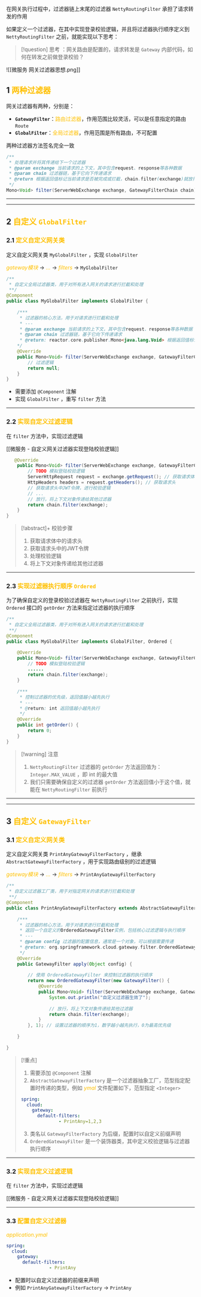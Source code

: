 在网关执行过程中，过滤器链上末尾的过滤器 `NettyRoutingFilter` 承担了请求转发的作用

如果定义一个过滤器，在其中实现登录校验逻辑，并且将过滤器执行顺序定义到`NettyRoutingFilter` 之前，就能实现以下思考：

> [!question] 思考 ：网关路由是配置的，请求转发是 `Gateway` 内部代码，如何在转发之前做登录校验？


![[微服务 网关过滤器思想.png]]

## 1 <font color="#ffc000">两种过滤器</font>
网关过滤器有两种，分别是：

- **`GatewayFilter`**：<font color="#ffc000">路由过滤器</font>，作用范围比较灵活，可以是任意指定的路由 `Route`
- **`GlobalFilter`**：<font color="#ffc000">全局过滤器</font>，作用范围是所有路由，不可配置

两种过滤器方法签名完全一致

```Java
/**
 * 处理请求并将其传递给下一个过滤器
 * @param exchange 当前请求的上下文，其中包含request、response等各种数据
 * @param chain 过滤器链，基于它向下传递请求
 * @return 根据返回值标记当前请求是否被完成或拦截，chain.filter(exchange)就放行了
 */
Mono<Void> filter(ServerWebExchange exchange, GatewayFilterChain chain);
```

---
---

## 2 <font color="#ffc000">自定义 `GlobalFilter`</font>

### 2.1 <font color="#ffc000">定义自定义网关类</font>

定义自定义网关类 `MyGlobalFilter` ，实现 `GlobalFilter`

*<font color="#ffc000">gateway模块</font>* -> *<font color="#ffc000">...</font>* -> *<font color="#ffc000">filters</font>* -> `MyGlobalFilter`

```java
/**  
 * 自定义全局过滤器类，用于对所有进入网关的请求进行拦截和处理  
 **/  
@Component  
public class MyGlobalFilter implements GlobalFilter {  
      
    /***  
     * 过滤器的核心方法，用于对请求进行拦截和处理  
     * ---  
     * @param exchange 当前请求的上下文，其中包含request、response等各种数据  
     * @param chain 过滤器链，基于它向下传递请求  
     * @return: reactor.core.publisher.Mono<java.lang.Void> 根据返回值标记当前请求是否被完成或拦截  
    */  
    @Override  
    public Mono<Void> filter(ServerWebExchange exchange, GatewayFilterChain chain) {
	    // 过滤逻辑  
        return null;  
    }  
}
```
- 需要添加 `@Component` 注解
- 实现 `GlobalFilter` ，重写 `filter` 方法

---

### 2.2 <font color="#ffc000">实现自定义过滤逻辑</font>

在 `filter` 方法中，实现过滤逻辑

[[微服务 - 自定义网关过滤器实现登陆校验逻辑]]

```java
   @Override  
    public Mono<Void> filter(ServerWebExchange exchange, GatewayFilterChain chain) {  
        // TODO 模拟登陆校验逻辑  
        ServerHttpRequest request = exchange.getRequest(); // 获取请求体  
        HttpHeaders headers = request.getHeaders(); // 获取请求头  
        // 获取请求头中JWT令牌，进行校验逻辑  
        // ...  
        // 放行，将上下文对象传递给其他过滤器  
        return chain.filter(exchange);  
    }  
}
```

> [!abstract]+ 校验步骤
> 1. 获取请求体中的请求头
> 2. 获取请求头中的JWT令牌
> 3. 处理校验逻辑
> 4. 将上下文对象传递给其他过滤器

---

### 2.3 <font color="#ffc000">实现过滤器执行顺序 `Ordered`</font>

为了确保自定义的登录校验过滤器在 `NettyRoutingFilter` 之前执行，实现 `Ordered` 接口的 `getOrder` 方法来指定过滤器的执行顺序

```java
/**  
 * 自定义全局过滤器类，用于对所有进入网关的请求进行拦截和处理  
 **/  
@Component  
public class MyGlobalFilter implements GlobalFilter, Ordered {  

    @Override  
    public Mono<Void> filter(ServerWebExchange exchange, GatewayFilterChain chain) {  
        // TODO 模拟登陆校验逻辑  
		......
        return chain.filter(exchange);  
    }  
  
    /***  
     * 控制过滤器的优先级，返回值越小越先执行  
     * ---  
     * @return: int 返回值越小越先执行  
     */  
    @Override  
    public int getOrder() {  
        return 0;  
    }  
}
```

> [!warning] 注意
> 1. `NettyRoutingFilter` 过滤器的 `getOrder` 方法返回值为：`Integer.MAX_VALUE` ，即 int 的最大值
> 2. 我们只需要确保自定义的过滤器 `getOrder` 方法返回值小于这个值，就能在 `NettyRoutingFilter` 前执行

---
---
## 3 <font color="#ffc000">自定义 `GatewayFilter`</font>

### 3.1  <font color="#ffc000">定义自定义网关类</font>

定义自定义网关类 `PrintAnyGatewayFilterFactory` ，继承 `AbstractGatewayFilterFactory` ，用于实现路由级别的过滤逻辑

*<font color="#ffc000">gateway模块</font>* -> *<font color="#ffc000">...</font>* -> *<font color="#ffc000">filters</font>* -> `PrintAnyGatewayFilterFactory`

```java
/**  
 * 自定义过滤器工厂类，用于对指定网关的请求进行拦截和处理  
 **/  
@Component  
public class PrintAnyGatewayFilterFactory extends AbstractGatewayFilterFactory<Object> {  
  
    /***  
     * 过滤器的核心方法，用于对请求进行拦截和处理  
     * 返回一个自定义的OrderedGatewayFilter实例，包括核心过滤逻辑与执行顺序  
     * ---  
     * @param config 过滤器的配置信息，通常是一个对象，可以根据需要传递  
     * @return: org.springframework.cloud.gateway.filter.OrderedGatewayFilter  
     */    
    @Override  
    public GatewayFilter apply(Object config) {  
  
        // 使用 OrderedGatewayFilter 来控制过滤器的执行顺序  
        return new OrderedGatewayFilter(new GatewayFilter() {  
            @Override  
            public Mono<Void> filter(ServerWebExchange exchange, GatewayFilterChain chain) { // 核心逻辑  
                System.out.println("自定义过滤器生效了");  
  
                // 放行，将上下文对象传递给其他过滤器  
                return chain.filter(exchange);  
            }  
        }, 1); // 设置过滤器的顺序为1，数字越小越先执行，0为最高优先级  
  
    }  
  
}
```

> [!重点]
> 1. 需要添加 `@Component` 注解
> 2. `AbstractGatewayFilterFactory` 是一个过滤器抽象工厂，范型指定配置时传递的类型，例如 *<font color="#ffc000">ymal</font>* 文件配置如下，范型指定 `<Integer>` 
> ```yaml
> spring:
>   cloud:
>     gateway:
>       default-filters:
> 	            - PrintAny=1,2,3
> ```
> 3. 类名以 `GatewayFilterFactory` 为后缀，配置时以自定义前缀声明
> 4. `OrderedGatewayFilter` 是一个装饰器类，其中定义校验逻辑与过滤器执行顺序

---

### 3.2 <font color="#ffc000">实现自定义过滤逻辑</font>

在 `filter` 方法中，实现过滤逻辑

[[微服务 - 自定义网关过滤器实现登陆校验逻辑]]


---

### 3.3 <font color="#ffc000">配置自定义过滤器</font>

*<font color="#ffc000">application.ymal</font>*

```yaml
spring:
  cloud:
    gateway:
      default-filters:
	            - PrintAny
```
- 配置时以自定义过滤器的前缀来声明 
- 例如 `PrintAnyGatewayFilterFactory` -> `PrintAny`